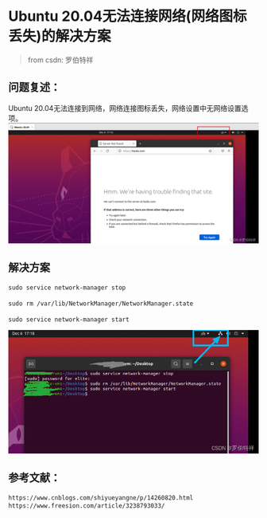 # Ubuntu 20.04无法连接网络(网络图标丢失)的解决方案

> from csdn: 罗伯特祥

## 问题复述：

Ubuntu 20.04无法连接到网络，网络连接图标丢失，网络设置中无网络设置选项。
![image-20221124112138202](Ubuntu_20.04无法连接网络(网络图标丢失)的解决方案.assets/image-20221124112138202.png)

## 解决方案



    sudo service network-manager stop
    
    sudo rm /var/lib/NetworkManager/NetworkManager.state
    
    sudo service network-manager start

![image-20221124112145118](Ubuntu_20.04无法连接网络(网络图标丢失)的解决方案.assets/image-20221124112145118.png)

## 参考文献：

    https://www.cnblogs.com/shiyueyangne/p/14260820.html
    https://www.freesion.com/article/3238793033/